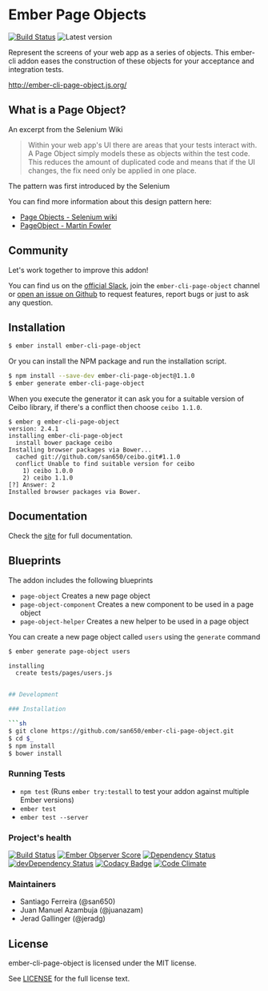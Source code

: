 # Ember Page Objects

[![Build Status](https://travis-ci.org/san650/ember-cli-page-object.svg?branch=master)](https://travis-ci.org/san650/ember-cli-page-object)
![Latest version](https://img.shields.io/npm/v/ember-cli-page-object.svg)

Represent the screens of your web app as a series of objects. This ember-cli
addon eases the construction of these objects for your acceptance and
integration tests.

http://ember-cli-page-object.js.org/

## What is a Page Object?

An excerpt from the Selenium Wiki
> Within your web app's UI there are areas that your tests interact with. A Page
> Object simply models these as objects within the test code. This reduces the
> amount of duplicated code and means that if the UI changes, the fix need only
> be applied in one place.

The pattern was first introduced by the Selenium

You can find more information about this design pattern here:
* [Page Objects - Selenium wiki](https://seleniumhq.github.io/docs/best.html#page_object_models)
* [PageObject - Martin Fowler](http://martinfowler.com/bliki/PageObject.html)

## Community

Let's work together to improve this addon!

You can find us on the [official Slack](https://ember-community-slackin.herokuapp.com/), join the `ember-cli-page-object` channel or [open an issue on Github](https://github.com/san650/ember-cli-page-object/issues) to request features, report bugs or just to ask any question.

## Installation

```sh
$ ember install ember-cli-page-object
```

Or you can install the NPM package and run the installation script.

```sh
$ npm install --save-dev ember-cli-page-object@1.1.0
$ ember generate ember-cli-page-object
```

When you execute the generator it can ask you for a suitable version of Ceibo library, if there's a conflict then choose `ceibo 1.1.0`.

```
$ ember g ember-cli-page-object
version: 2.4.1
installing ember-cli-page-object
  install bower package ceibo
Installing browser packages via Bower...
  cached git://github.com/san650/ceibo.git#1.1.0
  conflict Unable to find suitable version for ceibo
    1) ceibo 1.0.0
    2) ceibo 1.1.0
[?] Answer: 2
Installed browser packages via Bower.
```

## Documentation

Check the [site](http://ember-cli-page-object.js.org/) for full documentation.

## Blueprints

The addon includes the following blueprints

* `page-object` Creates a new page object
* `page-object-component` Creates a new component to be used in a page object
* `page-object-helper` Creates a new helper to be used in a page object

You can create a new page object called `users` using the `generate` command

```sh
$ ember generate page-object users

installing
  create tests/pages/users.js


## Development

### Installation

```sh
$ git clone https://github.com/san650/ember-cli-page-object.git
$ cd $_
$ npm install
$ bower install
```

### Running Tests

* `npm test` (Runs `ember try:testall` to test your addon against multiple Ember versions)
* `ember test`
* `ember test --server`

### Project's health

[![Build Status](https://travis-ci.org/san650/ember-cli-page-object.svg?branch=master)](https://travis-ci.org/san650/ember-cli-page-object)
[![Ember Observer Score](http://emberobserver.com/badges/ember-cli-page-object.svg)](http://emberobserver.com/addons/ember-cli-page-object)
[![Dependency Status](https://david-dm.org/san650/ember-cli-page-object.svg)](https://david-dm.org/san650/ember-cli-page-object)
[![devDependency Status](https://david-dm.org/san650/ember-cli-page-object/dev-status.svg)](https://david-dm.org/san650/ember-cli-page-object#info=devDependencies)
[![Codacy Badge](https://api.codacy.com/project/badge/grade/35545e8e8ade48dfa999a3f5e1aa4b3b)](https://www.codacy.com/app/san650/ember-cli-page-object)
[![Code Climate](https://codeclimate.com/github/san650/ember-cli-page-object/badges/gpa.svg)](https://codeclimate.com/github/san650/ember-cli-page-object)

### Maintainers

- Santiago Ferreira (@san650)
- Juan Manuel Azambuja (@juanazam)
- Jerad Gallinger (@jeradg)

## License

ember-cli-page-object is licensed under the MIT license.

See [LICENSE](./LICENSE) for the full license text.
